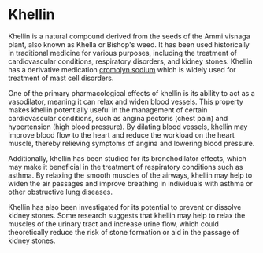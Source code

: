 # Khellin

Khellin is a natural compound derived from the seeds of the Ammi visnaga plant, also known as Khella or Bishop's weed. It has been used historically in traditional medicine for various purposes, including the treatment of cardiovascular conditions, respiratory disorders, and kidney stones. Khellin has a derivative medication [cromolyn sodium](../cromolyn-sodium/) which is widely used for treatment of mast cell disorders.

One of the primary pharmacological effects of khellin is its ability to act as a vasodilator, meaning it can relax and widen blood vessels. This property makes khellin potentially useful in the management of certain cardiovascular conditions, such as angina pectoris (chest pain) and hypertension (high blood pressure). By dilating blood vessels, khellin may improve blood flow to the heart and reduce the workload on the heart muscle, thereby relieving symptoms of angina and lowering blood pressure.

Additionally, khellin has been studied for its bronchodilator effects, which may make it beneficial in the treatment of respiratory conditions such as asthma. By relaxing the smooth muscles of the airways, khellin may help to widen the air passages and improve breathing in individuals with asthma or other obstructive lung diseases.

Khellin has also been investigated for its potential to prevent or dissolve kidney stones. Some research suggests that khellin may help to relax the muscles of the urinary tract and increase urine flow, which could theoretically reduce the risk of stone formation or aid in the passage of kidney stones.
